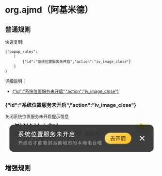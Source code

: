 # org.ajmd（阿基米德）

## 普通规则

快速复制:
```
{"popup_rules":
    [
        {"id":"系统位置服务未开启","action":"iv_image_close"}
    ]
}
```
详细说明：
- [{"id":"系统位置服务未开启","action":"iv_image_close"}](#id系统位置服务未开启actioniv_image_close)

### {"id":"系统位置服务未开启","action":"iv_image_close"}
关闭系统位置服务未开启提示信息

![](./assets/系统位置服务未开启提示信息.jpg)


## 增强规则
